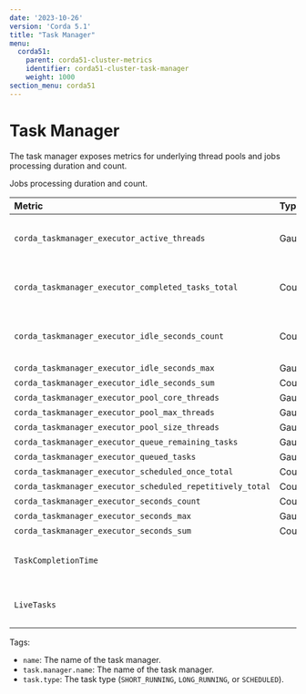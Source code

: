 ```yaml
---
date: '2023-10-26'
version: 'Corda 5.1'
title: "Task Manager"
menu:
  corda51:
    parent: corda51-cluster-metrics
    identifier: corda51-cluster-task-manager
    weight: 1000
section_menu: corda51
---
```


# Task Manager

The task manager exposes metrics for underlying thread pools and jobs processing duration and count.

Jobs processing duration and count.

<style>
table th:first-of-type {
    width: 25%;
}
table th:nth-of-type(2) {
    width: 10%;
}
table th:nth-of-type(3) {
    width: 20%;
}
table th:nth-of-type(4) {
    width: 45%;
}
</style>

| Metric                                                    | Type    | Tags                                                      | Description                                                          |
| :-------------------------------------------------------- | :------ | :-------------------------------------------------------- | :------------------------------------------------------------------- |
| `corda_taskmanager_executor_active_threads`               | Gauge   | `name`                                                    | The approximate number of threads that are actively executing tasks. |
| `corda_taskmanager_executor_completed_tasks_total`        | Counter | `name`                                                    | The approximate number of tasks that have completed execution.       |
| `corda_taskmanager_executor_idle_seconds_count`           | Counter | `name`                                                    | The number of events that have been observed for the base metric (). |
| `corda_taskmanager_executor_idle_seconds_max`             | Gauge   | `name`                                                    |                                                                      |
| `corda_taskmanager_executor_idle_seconds_sum`             | Counter | `name`                                                    |                                                                      |
| `corda_taskmanager_executor_pool_core_threads`            | Gauge   | `name`                                                    |                                                                      |
| `corda_taskmanager_executor_pool_max_threads`             | Gauge   | `name`                                                    |                                                                      |
| `corda_taskmanager_executor_pool_size_threads`            | Gauge   | `name`                                                    |                                                                      |
| `corda_taskmanager_executor_queue_remaining_tasks`        | Gauge   | `name`                                                    |                                                                      |
| `corda_taskmanager_executor_queued_tasks`                 | Gauge   | `name`                                                    |                                                                      |
| `corda_taskmanager_executor_scheduled_once_total`         | Counter | `name`                                                    |                                                                      |
| `corda_taskmanager_executor_scheduled_repetitively_total` | Counter | `name`                                                    |                                                                      |
| `corda_taskmanager_executor_seconds_count`                | Counter | `name`                                                    |                                                                      |
| `corda_taskmanager_executor_seconds_max`                  | Gauge   | `name`                                                    |                                                                      |
| `corda_taskmanager_executor_seconds_sum`                  | Counter | `name`                                                    |                                                                      |
| `TaskCompletionTime`                                      |         | <ul><li>`task.manager.name`</li><li>`task.type`</li></ul> |                                                                      |
| `LiveTasks `                                              |         | `name`                                                    | <ul><li>`task.manager.name`</li><li>`task.type`</li></ul>            |

Tags:
* `name`: The name of the task manager.
* `task.manager.name`: The name of the task manager.
* `task.type`: The task type (`SHORT_RUNNING`, `LONG_RUNNING`, or `SCHEDULED`).
